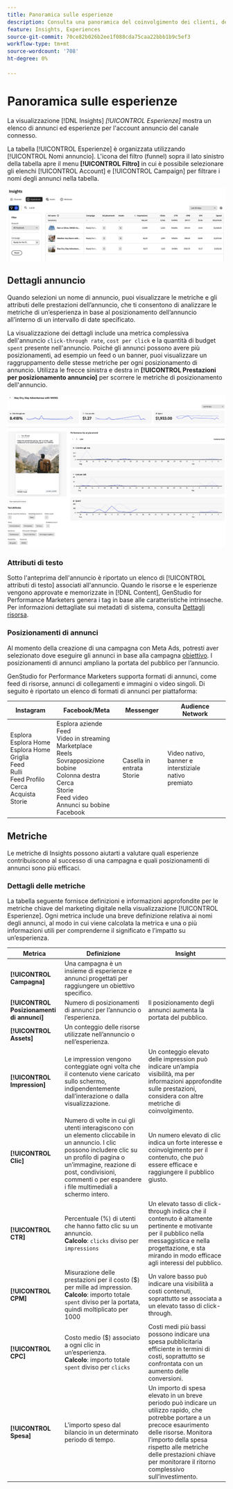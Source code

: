 ```yaml
---
title: Panoramica sulle esperienze
description: Consulta una panoramica del coinvolgimento dei clienti, del budget e delle spese per esperienze e prestazioni dei beni in Adobe GenStudio for Performance Marketer.
feature: Insights, Experiences
source-git-commit: 70ce82b026b2ee1f088cda75caa22bbb1b9c5ef3
workflow-type: tm+mt
source-wordcount: '708'
ht-degree: 0%

---
```



# Panoramica sulle esperienze

La visualizzazione [!DNL Insights] _[!UICONTROL Esperienze]_ mostra un elenco di annunci ed esperienze per l&#39;account annuncio del canale connesso.

La tabella [!UICONTROL Esperienze] è organizzata utilizzando [!UICONTROL Nomi annuncio]. L&#39;icona del filtro (funnel) sopra il lato sinistro della tabella apre il menu **[!UICONTROL Filtro]** in cui è possibile selezionare gli elenchi [!UICONTROL Account] e [!UICONTROL Campaign] per filtrare i nomi degli annunci nella tabella.

![Filtro esperienze e tabella](../../assets/insights-experiences-filter.png)

## Dettagli annuncio

Quando selezioni un nome di annuncio, puoi visualizzare le metriche e gli attributi delle prestazioni dell’annuncio, che ti consentono di analizzare le metriche di un’esperienza in base al posizionamento dell’annuncio all’interno di un intervallo di date specificato.

La visualizzazione dei dettagli include una metrica complessiva dell&#39;annuncio `click-through rate`, `cost per click` e la quantità di budget `spent` presente nell&#39;annuncio. Poiché gli annunci possono avere più posizionamenti, ad esempio un feed o un banner, puoi visualizzare un raggruppamento delle stesse metriche per ogni posizionamento di annuncio. Utilizza le frecce sinistra e destra in **[!UICONTROL Prestazioni per posizionamento annuncio]** per scorrere le metriche di posizionamento dell&#39;annuncio.

![Dettagli annuncio con metriche e posizionamenti annuncio](../../assets/insights-ad-details.png)

### Attributi di testo

Sotto l&#39;anteprima dell&#39;annuncio è riportato un elenco di [!UICONTROL attributi di testo] associati all&#39;annuncio. Quando le risorse e le esperienze vengono approvate e memorizzate in [!DNL Content], GenStudio for Performance Marketers genera i tag in base alle caratteristiche intrinseche. Per informazioni dettagliate sui metadati di sistema, consulta [Dettagli risorsa](../content/asset-details.md#system-metadata).

### Posizionamenti di annunci

Al momento della creazione di una campagna con Meta Ads, potresti aver selezionato dove eseguire gli annunci in base alla campagna [obiettivo](channels.md#objectives). I posizionamenti di annunci ampliano la portata del pubblico per l’annuncio.

GenStudio for Performance Marketers supporta formati di annunci, come feed di risorse, annunci di collegamenti e immagini o video singoli. Di seguito è riportato un elenco di formati di annunci per piattaforma:

| Instagram | Facebook/Meta | Messenger | Audience Network |
| --- | --- | --- | --- |
| Esplora<br>Esplora Home<br>Esplora Home Griglia<br>Feed<br>Rulli<br>Feed Profilo<br>Cerca<br>Acquista<br>Storie | Esplora aziende<br>Feed<br>Video in streaming<br>Marketplace<br>Reels<br>Sovrapposizione bobine<br>Colonna destra<br>Cerca<br>Storie<br>Feed video<br>Annunci su bobine Facebook | Casella in entrata<br>Storie | Video nativo, banner e interstiziale<br>nativo<br>premiato |

## Metriche

Le metriche di Insights possono aiutarti a valutare quali esperienze contribuiscono al successo di una campagna e quali posizionamenti di annunci sono più efficaci.

### Dettagli delle metriche

La tabella seguente fornisce definizioni e informazioni approfondite per le metriche chiave del marketing digitale nella visualizzazione [!UICONTROL Esperienze]. Ogni metrica include una breve definizione relativa ai nomi degli annunci, al modo in cui viene calcolata la metrica e una o più informazioni utili per comprenderne il significato e l’impatto su un’esperienza.

| Metrica | Definizione | Insight |
| ---------------------- | ----------------------------- | -------------------------------- |
| **[!UICONTROL Campagna]** | Una campagna è un insieme di esperienze e annunci progettati per raggiungere un obiettivo specifico. | |
| **[!UICONTROL Posizionamenti di annunci]** | Numero di posizionamenti di annunci per l’annuncio o l’esperienza. | Il posizionamento degli annunci aumenta la portata del pubblico. |
| **[!UICONTROL Assets]** | Un conteggio delle risorse utilizzate nell’annuncio o nell’esperienza. | |
| **[!UICONTROL Impression]** | Le impression vengono conteggiate ogni volta che il contenuto viene caricato sullo schermo, indipendentemente dall’interazione o dalla visualizzazione. | Un conteggio elevato delle impression può indicare un’ampia visibilità, ma per informazioni approfondite sulle prestazioni, considera con altre metriche di coinvolgimento. |
| **[!UICONTROL Clic]** | Numero di volte in cui gli utenti interagiscono con un elemento cliccabile in un annuncio. I clic possono includere clic su un profilo di pagina o un’immagine, reazione di post, condivisioni, commenti o per espandere i file multimediali a schermo intero. | Un numero elevato di clic indica un forte interesse e coinvolgimento per il contenuto, che può essere efficace e raggiungere il pubblico giusto. |
| **[!UICONTROL CTR]** | Percentuale (%) di utenti che hanno fatto clic su un annuncio.<br>**Calcolo**: `clicks` diviso per `impressions` | Un elevato tasso di click-through indica che il contenuto è altamente pertinente e motivante per il pubblico nella messaggistica e nella progettazione, e sta mirando in modo efficace agli interessi del pubblico. |
| **[!UICONTROL CPM]** | Misurazione delle prestazioni per il costo ($) per mille ad impression.<br>**Calcolo**: importo totale `spent` diviso per la portata, quindi moltiplicato per 1000 | Un valore basso può indicare una visibilità a costi contenuti, soprattutto se associata a un elevato tasso di click-through. |
| **[!UICONTROL CPC]** | Costo medio ($) associato a ogni clic in un’esperienza.<br>**Calcolo**: importo totale `spent` diviso per `clicks` | Costi medi più bassi possono indicare una spesa pubblicitaria efficiente in termini di costi, soprattutto se confrontata con un aumento delle conversioni. |
| **[!UICONTROL Spesa]** | L&#39;importo speso dal bilancio in un determinato periodo di tempo. | Un importo di spesa elevato in un breve periodo può indicare un utilizzo rapido, che potrebbe portare a un precoce esaurimento delle risorse. Monitora l’importo della spesa rispetto alle metriche delle prestazioni chiave per monitorare il ritorno complessivo sull’investimento. |
